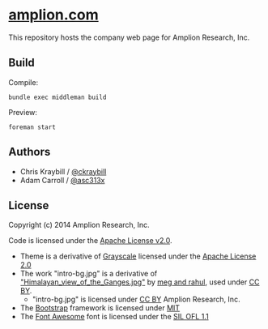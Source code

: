 # [amplion.com](https://amplion.com)

This repository hosts the company web page for Amplion Research, Inc.


## Build

Compile:

```
bundle exec middleman build
```

Preview:

```
foreman start
```


## Authors

* Chris Kraybill / [@ckraybill](https://github.com/ckraybill)
* Adam Carroll / [@asc313x](https://github.com/asc313x)


## License

Copyright (c) 2014 Amplion Research, Inc.

Code is licensed under the [Apache License v2.0](http://www.apache.org/licenses/LICENSE-2.0).

* Theme is a derivative of [Grayscale](http://startbootstrap.com/grayscale) licensed under the [Apache License 2.0](http://www.apache.org/licenses/LICENSE-2.0)
* The work "intro-bg.jpg" is a derivative of ["Himalayan_view_of_the_Ganges.jpg"](http://www.flickr.com/photos/99689885@N00/5581742)
  by [meg and rahul](https://www.flickr.com/photos/99689885@N00), used under
  [CC BY](http://creativecommons.org/licenses/by/2.0/).
    * "intro-bg.jpg" is
  licensed under [CC BY](http://creativecommons.org/licenses/by/2.0/) Amplion Research, Inc.
* The [Bootstrap](http://getbootstrap.com) framework is licensed under [MIT](https://github.com/twbs/bootstrap/blob/master/LICENSE)
* The [Font Awesome](http://fontawesome.io) font is licensed under the [SIL OFL 1.1](http://scripts.sil.org/OFL)
